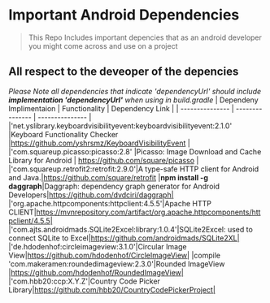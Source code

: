 # Important Android Dependencies
> This Repo Includes important depencies that as an android developer you might come across and use on a project
## All **respect** to the deveoper of the depencies
 *Please Note all dependencies that indicate 'dependencyUrl' should include **implementation 'dependencyUrl'** when using in build.gradle*
| Dependeny Implimentaion | Functionality               | Dependency Link |
| ---------------         | ---------------             | ---------------     |
|'net.yslibrary.keyboardvisibilityevent:keyboardvisibilityevent:2.1.0'       |Keyboard Functionality Checker     |https://github.com/yshrsmz/KeyboardVisibilityEvent  |
|'com.squareup.picasso:picasso:2.8'         |Picasso: Image Download and Cache Library for Android            | https://github.com/square/picasso |
|'com.squareup.retrofit2:retrofit:2.9.0'|A type-safe HTTP client for Android and Java.|https://github.com/square/retrofit
|**npm install -g daggraph**|Daggraph: dependency graph generator for Android Developers|https://github.com/dvdciri/daggraph|
|'org.apache.httpcomponents:httpclient:4.5.5'|Apache HTTP CLIENT|https://mvnrepository.com/artifact/org.apache.httpcomponents/httpclient/4.5.5|
|'com.ajts.androidmads.SQLite2Excel:library:1.0.4'|SQLite2Excel: used to connect SQLite to Excel|https://github.com/androidmads/SQLite2XL|
|'de.hdodenhof:circleimageview:3.1.0'|Circular Image View|https://github.com/hdodenhof/CircleImageView|
|compile 'com.makeramen:roundedimageview:2.3.0'|Rounded ImageView |https://github.com/hdodenhof/RoundedImageView|
|'com.hbb20:ccp:X.Y.Z'|Country Code Picker Library|https://github.com/hbb20/CountryCodePickerProject|
